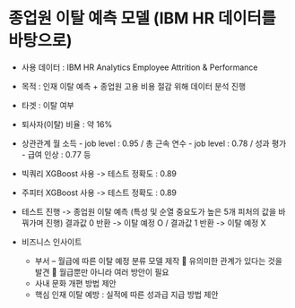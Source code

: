 # 종업원 이탈 예측 모델 (IBM HR 데이터를 바탕으로)


- 사용 데이터 : IBM HR Analytics Employee Attrition & Performance

- 목적 : 인재 이탈 예측 + 종업원 고용 비용 절감 위해 데이터 분석 진행

- 타겟 : 이탈 여부

- 퇴사자(이탈) 비율 : 약 16%

- 상관관계
  월 소득 - job level : 0.95  /  총 근속 연수 - job level : 0.78  /  성과 평가 - 급여 인상 : 0.77  등

- 빅쿼리 XGBoost 사용 -> 테스트 정확도 : 0.89

- 주피터 XGBoost 사용  ->  테스트 정확도 : 0.89

- 테스트 진행 -> 종업원 이탈 예측  (특성 및 순열 중요도가 높은 5개 피처의 값을 바꿔가며 진행) 
  결과값 0 반환 -> 이탈 예정 O   /  결과값 1 반환 -> 이탈 예정 X 

- 비즈니스 인사이트
  - 부서 – 월급에 따른 이탈 예정 분류 모델 제작  유의미한 관계가 있다는 것을 발견  월급뿐만 아니라 여러 방안이 필요 
  - 사내 문화 개편 방법 제안
  - 핵심 인재 이탈 예방 : 실적에 따른 성과급 지급 방법 제안
